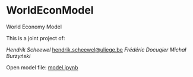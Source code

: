 # WorldEconModel
World Economy Model

This is a joint project of:

*Hendrik Scheewel* [hendrik.scheewel@uliege.be](mailto:hendrik.scheewel@uliege.be)
*Frédéric Docuqier*
*Michał Burzyński*

Open model file: [model.ipynb](model.ipynb)